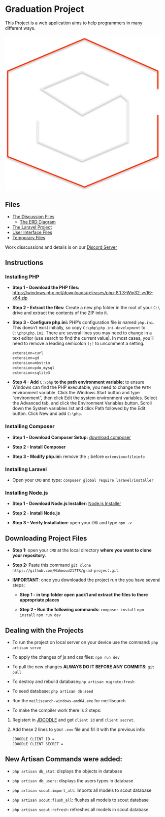 # Graduation Project

This Project is a web application aims to help programmers in many different ways.

![](Logo.svg)

## Files

* [The Discussion Files](/Discussion%20Files/)
  * [The ERD Diagram](/Discussion%20Files/ERD%20Diagram)
* [The Laravel Project](/laravel-project/)
* [User Interface Files](/UX-UI%20Files/)
* [Temporary Files](/tmp/)

Work disscussions and details is on our [Discord Server](https://discord.gg/F6JpFq879y)

## Instructions

### Installing PHP

- **Step 1 - Download the PHP files:** https://windows.php.net/downloads/releases/php-8.1.3-Win32-vs16-x64.zip

- **Step 2 - Extract the files:** Create a new php folder in the root of your `C:\` drive and extract the contents of the ZIP into it.

- **Step 3 - Configure php.ini:** PHP’s configuration file is named `php.ini`. This doesn’t exist initially, so copy `C:\php\php.ini-development` to `C:\php\php.ini`. 
There are several lines you may need to change in a text editor (use search to find the current value). In most cases, you’ll need to remove a leading semicolon `(;)` to uncomment a setting.
  ```
  extension=curl
  extension=gd
  extension=mbstrin
  extension=pdo_mysql
  extension=sqlite3
  ```

- **Step 4 - Add** `C:\php` **to the path environment variable:** to ensure Windows can find the PHP executable, you need to change the `PATH` environment variable. Click the Windows Start button and type “environment”, then click Edit the system environment variables. Select the Advanced tab, and click the Environment Variables button. Scroll down the System variables list and click Path followed by the Edit button. Click New and add `C:\php`.


### Installing Composer

- **Step 1 - Download Composer Setup:** [download composer](https://getcomposer.org/Composer-Setup.exe)

- **Step 2 - Install Composer**

- **Step 3 - Modify php.ini:** remove the `;` before `extension=fileinfo`


### Installing Laravel

- Open your `CMD` and type: `composer global require laravel/installer`


### Installing Node.js

- **Step 1 - Download Node.js Installer:** [Node.js Installer](https://nodejs.org/dist/v16.14.0/node-v16.14.0-x64.msi)

- **Step 2 - Install Node.js**

- **Step 3 - Verify Installation:** open your `CMD` and type `npm -v`


## Downloading Project Files

- **Step 1:** open your `CMD` at the local directory **where you want to clone your repository**.

- **Step 2:** Paste this command `git clone https://github.com/Mahmoud217TR/grad-project.git`.

- **IMPORTANT**: once you downloaded the project run the you have several steps:

  - **Step 1 - in tmp folder open pack1 and extract the files to there appropriate places**

  - **Step 2 - Run the following commands:** `composer install` `npm install` `npm run dev`

## Dealing with the Projects

- To run the project on local server on your device use the command: `php artisan serve`

- To apply the changes of js and css files: `npm run dev`

- To pull the new changes **ALWAYS DO IT BEFORE ANY COMMITS**: `git pull`

- To destroy and rebuild database:`php artisan migrate:fresh`

- To seed database: `php artisan db:seed`

- Run the `meilisearch-windows-amd64.exe` for meillisearch

- To make the compiler work there is 2 steps:
1. Registert in [JDOODLE](https://www.jdoodle.com/compiler-api/) and get `client id` and `client secret`.
2. Add these 2 lines to your `.env` file and fill it with the previous info:
	
	```
	JDOODLE_CLIENT_ID = 
	JDOODLE_CLIENT_SECRET = 
	```
	
## New Artisan Commands were added:

- `php artisan db_stat`: displays the objects in database

- `php artisan db_users`: displays the users types in database

- `php artisan scout:import_all`: imports all models to scout database

- `php artisan scout:flush_all`: flushes all models to scout database

- `php artisan scout:refresh`: refreshes all models in scout database
